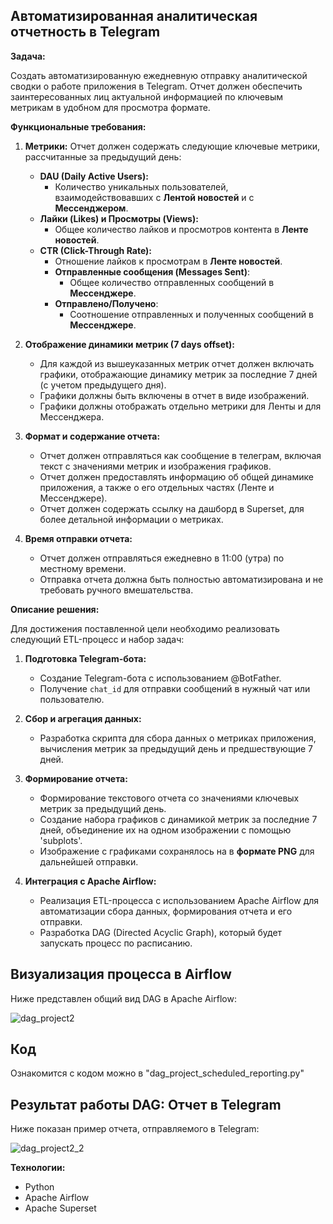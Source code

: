 ## Автоматизированная аналитическая отчетность в Telegram

**Задача:**

Создать автоматизированную ежедневную отправку аналитической сводки о работе приложения в Telegram. Отчет должен обеспечить заинтересованных лиц актуальной информацией по ключевым метрикам в удобном для просмотра формате.

**Функциональные требования:**

1.  **Метрики:**
    Отчет должен содержать следующие ключевые метрики, рассчитанные за предыдущий день:
    
    *   **DAU (Daily Active Users):**
        *   Количество уникальных пользователей, взаимодействовавших с **Лентой новостей** и с **Мессенджером**.
    *   **Лайки (Likes) и Просмотры (Views):**
        *   Общее количество лайков и просмотров контента в **Ленте новостей**.
    *   **CTR (Click-Through Rate):**
        *   Отношение лайков к просмотрам в **Ленте новостей**.
        * **Отправленные сообщения (Messages Sent)**:
           * Общее количество отправленных сообщений в **Мессенджере**.
        *  **Отправлено/Получено**:
           * Соотношение отправленных и полученных сообщений в **Мессенджере**.   

2.  **Отображение динамики метрик (7 days offset):**
    *   Для каждой из вышеуказанных метрик отчет должен включать графики, отображающие динамику метрик за последние 7 дней (с учетом предыдущего дня).
    *   Графики должны быть включены в отчет в виде изображений.
    *   Графики должны отображать отдельно метрики для Ленты и для Мессенджера.
    
3.  **Формат и содержание отчета:**
    *  Отчет должен отправляться как сообщение в телеграм, включая текст с значениями метрик и изображения графиков.
    *  Отчет должен предоставлять информацию об общей динамике приложения, а также о его отдельных частях (Ленте и Мессенджере).
    *  Отчет должен содержать ссылку на дашборд в Superset, для более детальной информации о метриках. 

4.  **Время отправки отчета:**
    *   Отчет должен отправляться ежедневно в 11:00 (утра) по местному времени.
    *   Отправка отчета должна быть полностью автоматизирована и не требовать ручного вмешательства.

**Описание решения:**

Для достижения поставленной цели необходимо реализовать следующий ETL-процесс и набор задач:

1.  **Подготовка Telegram-бота:**
    *   Создание Telegram-бота с использованием @BotFather.
    *   Получение `chat_id` для отправки сообщений в нужный чат или пользователю.

2.  **Сбор и агрегация данных:**
    *   Разработка скрипта для сбора данных о метриках приложения, вычисления метрик за предыдущий день и предшествующие 7 дней.

3.  **Формирование отчета:**
    *   Формирование текстового отчета со значениями ключевых метрик за предыдущий день.
    *   Создание набора графиков с динамикой метрик за последние 7 дней, объединение их на одном изображении с помощью 'subplots'. 
    *   Изображение с графиками сохранялось на в **формате PNG** для дальнейшей отправки.

4.  **Интеграция с Apache Airflow:**
    *   Реализация ETL-процесса с использованием Apache Airflow для автоматизации сбора данных, формирования отчета и его отправки.
    *   Разработка DAG (Directed Acyclic Graph), который будет запускать процесс по расписанию.

## Визуализация процесса в Airflow

Ниже представлен общий вид DAG в Apache Airflow:

![dag_project2](https://github.com/user-attachments/assets/519846e4-e8c5-4364-8d46-80a0f9914960)

## Код

Ознакомится с кодом можно в "dag_project_scheduled_reporting.py"

## Результат работы DAG: Отчет в Telegram

Ниже показан пример отчета, отправляемого в Telegram:

![dag_project2_2](https://github.com/user-attachments/assets/f613a9f3-4a90-4ffb-9372-f9d22b699567)

**Технологии:**

*   Python
*   Apache Airflow
*   Apache Superset
